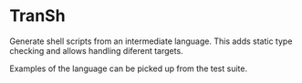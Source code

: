 # TranSh

Generate shell scripts from an intermediate language. This adds static
type checking and allows handling diferent targets.

Examples of the language can be picked up from the test suite.
